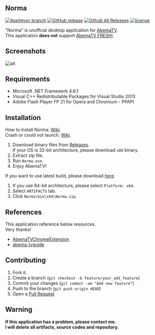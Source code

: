 Norma
----
[![AppVeyor branch](https://img.shields.io/appveyor/ci/fuyuno/norma/develop.svg?style=flat-square)](https://ci.appveyor.com/project/fuyuno/norma)
[![GitHub release](https://img.shields.io/github/release/fuyuno/norma.svg?maxAge=1800&style=flat-square)](https://github.com/fuyuno/Norma/releases/latest)
[![Github All Releases](https://img.shields.io/github/downloads/fuyuno/norma/total.svg?maxAge=1800&style=flat-square)](https://github.com/fuyuno/Norma/releases)
[![license](https://img.shields.io/github/license/fuyuno/norma.svg?maxAge=2592000&style=flat-square)](https://github.com/fuyuno/Norma/blob/develop/LICENSE)

"Norma" is unoffcial desktop application for [AbemaTV](https://abema.tv).  
This application **does not** support [AbemaTV FRESH!](https://abemafresh.tv).

## Screenshots
![alt](https://cloud.githubusercontent.com/assets/10832834/15273926/060448c8-1ae2-11e6-981a-28db38974665.PNG)


## Requirements

* Microsoft .NET Framework 4.6.1
* Visual C++ Redistributable Packages for Visual Studio 2013
* Adobe Flash Player FP 21 for Opera and Chromium - PPAPI


## Installation

How to install Norma: [Wiki](https://github.com/fuyuno/Norma/wiki/How-to-install-Norma).  
Crash or could not launch: [Wiki](https://github.com/fuyuno/Norma/wiki/Norma-has-been-crashed).


1. Download binary files from [Releases](https://github.com/fuyuno/Norma/releases). <br />
   If your OS is 32-bit architecture, please download `x86` binary. 
2. Extract zip file.
3. Run `Norma.exe`.
4. Enjoy AbemaTV!

If you want to use latest build, please download [here](https://ci.appveyor.com/project/fuyuno/norma).  

1. If you use 64-bit architecture, please select `Platform: x64`.
2. Select `ARTIFACTS` tab.
3. Click `Norma\bin\x64\Norma.zip`.


## References
This application reference below resources.  
Very thanks!

* [AbemaTVChromeExtension](https://github.com/nakayuki805/AbemaTVChromeExtension)
* [abema-tvguide](https://github.com/fushihara/abema-tvguide)


## Contributing

1. Fork it.
2. Create a branch (`git checkout -b feature/your_add_feature`)
3. Commit your changes (`git commit -am "Add new feature"`)
4. Push to the branch (`git push origin HEAD`)
5. Open a [Pull Request](https://github.com/fuyuno/Norma/pulls)


## Warning
**If this application has a problem, please contact me.**  
**I will delete all artifacts, source codes and repository.**
